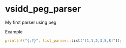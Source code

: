 # vsidd_peg_parser

My first parser using peg

Example

```rust
println!("{:?}", list_parser::list("[1,1,2,3,5,8]"));
```
